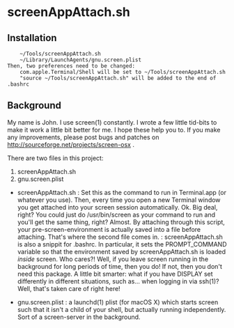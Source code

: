 # screenAppAttach.sh

## Installation
        ~/Tools/screenAppAttach.sh
        ~/Library/LaunchAgents/gnu.screen.plist
    Then, two preferences need to be changed:
        com.apple.Terminal/Shell will be set to ~/Tools/screenAppAttach.sh
        "source ~/Tools/screenAppAttach.sh" will be added to the end of .bashrc


## Background

My name is John. I use screen(1) constantly. I wrote a few little tid-bits to make it work a little bit better for me. I hope these help you to. If you make any improvements, please post bugs and patches on http://sourceforge.net/projects/screen-osx .

There are two files in this project:

1. screenAppAttach.sh
2. gnu.screen.plist

- screenAppAttach.sh
: Set this as the command to run in Terminal.app (or whatever you use). Then, every time you open a new Terminal window you get attached into your screen session automatically. Ok. Big deal, right? You could just do /usr/bin/screen as your command to run and you'll get the same thing, right? Almost. By attaching through this script, your pre-screen-environment is actually saved into a file before attaching. That's where the second file comes in.
: screenAppAttach.sh is also a snippit for .bashrc. In particular, it sets the PROMPT_COMMAND variable so that the environment saved by screenAppAttach.sh is loaded *inside* screen. Who cares?! Well, if you leave screen running in the background for long periods of time, then you do! If not, then you don't need this package. A little bit smarter: what if you have DISPLAY set differently in different situations, such as... when logging in via ssh(1)? Well, that's taken care of right here!

- gnu.screen.plist
: a launchd(1) plist (for macOS X) which starts screen such that it isn't a child of your shell, but actually running independently. Sort of a screen-server in the background.

